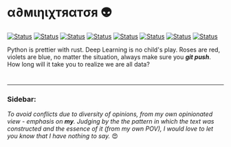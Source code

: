 # α∂мιηιχтяαтσя 👽

[![Status](https://img.shields.io/badge/Build-Passing-skirretgreen)](https://github.com/Adminixtrator) [![Status](https://img.shields.io/badge/Emotions-Stable-blue)](https://github.com/Adminixtrator) [![Status](https://img.shields.io/badge/Status-Single-orange)](https://github.com/Adminixtrator) [![Status](https://img.shields.io/badge/ML/DL-Solid-skirretgreen)](https://github.com/Adminixtrator) [![Status](https://img.shields.io/badge/AWS-Blossoming-violet)](https://github.com/Adminixtrator) [![Status](https://img.shields.io/badge/Money-OpenSource-red)](https://github.com/Adminixtrator) [![Status](https://img.shields.io/badge/Wisdom-Passing-skirretgreen)](https://github.com/Adminixtrator) [![Status](https://img.shields.io/badge/Tensorflow-Undying-yellow)](https://github.com/Adminixtrator)

Python is prettier with rust. Deep Learning is no child's play. Roses are red, violets are blue, no matter the situation, always make sure you ***git push***. How long will it take you to realize we are all data?

#
------------------------------
### Sidebar:
*To avoid conflicts due to diversity of opinions, from my own opinionated view - emphasis on **my**. Judging by the the pattern in which the text was constructed and the essence of it (from my own POV), I would love to let you know that I have nothing to say.* 😍

<!--
**Adminixtrator/Adminixtrator** is a ✨ _special_ ✨ repository because its `README.md` (this file) appears on your GitHub profile.

Here are some ideas to get you started:

- 🔭 I’m currently working on ...
- 🌱 I’m currently learning ...
- 👯 I’m looking to collaborate on ...
- 🤔 I’m looking for help with ...
- 💬 Ask me about ...
- 📫 How to reach me: ...
- 😄 Pronouns: ...
- ⚡ Fun fact: ...
-->
